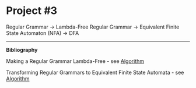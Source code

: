 #  Project #3
Regular Grammar -> Lambda-Free Regular Grammar -> Equivalent Finite State Automaton (NFA) -> DFA

---
**Bibliography**

Making a Regular Grammar Lambda-Free  - see [Algorithm](http://www.cs.um.edu.mt/gordon.pace/Research/Software/Relic/Transformations/RG/epsilon-free.html)

Transforming Regular Grammars to Equivalent Finite State Automata - see [Algorithm](http://www.cs.um.edu.mt/gordon.pace/Research/Software/Relic/Transformations/RG/toFSA.html)


